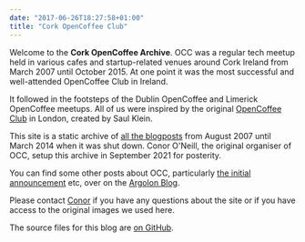 ```yaml
---
date: "2017-06-26T18:27:58+01:00"
title: "Cork OpenCoffee Club"
---
```


Welcome to the **Cork OpenCoffee Archive**. OCC was a regular tech meetup held in various cafes and startup-related venues around Cork Ireland from March 2007 until October 2015. At one point it was the most successful and well-attended OpenCoffee Club in Ireland. 

It followed in the footsteps of the Dublin OpenCoffee and Limerick OpenCoffee meetups. All of us were inspired by the original [OpenCoffee Club](https://en.wikipedia.org/wiki/OpenCoffee_Club) in London, created by Saul Klein.

This site is a static archive of [all the blogposts](/post) from August 2007 until March 2014 when it was shut down. Conor O'Neill, the original organiser of OCC, setup this archive in September 2021 for posterity.

You can find some other posts about OCC, particularly [the initial announcement](https://argolon.com/2007/03/11/cork-opencoffee-club-announcement/) etc, over on the [Argolon Blog](https://argolon.com/blog/).

Please contact [Conor](mailto:conor@conoroneill.com) if you have any questions about the site or if you have access to the original images we used here.

The source files for this blog are [on GitHub](https://github.com/CorkOpenCoffee/corkopencoffee-website).

